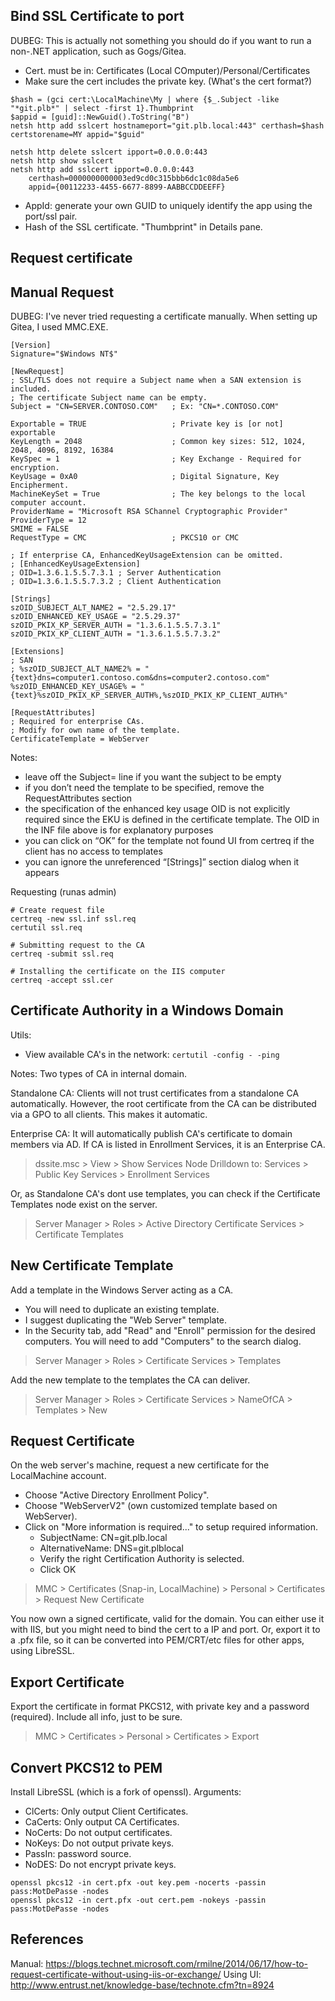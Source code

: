 


## Bind SSL Certificate to port
DUBEG: 
This is actually not something you should do if you want to run a non-.NET application, 
such as Gogs/Gitea.

- Cert. must be in: Certificates (Local COmputer)/Personal/Certificates
- Make sure the cert includes the private key. (What's the cert format?)
```
$hash = (gci cert:\LocalMachine\My | where {$_.Subject -like "*git.plb*" | select -first 1}.Thumbprint
$appid = [guid]::NewGuid().ToString("B")
netsh http add sslcert hostnameport="git.plb.local:443" certhash=$hash certstorename=MY appid="$guid"

netsh http delete sslcert ipport=0.0.0.0:443
netsh http show sslcert
netsh http add sslcert ipport=0.0.0.0:443
    certhash=0000000000003ed9cd0c315bbb6dc1c08da5e6 
    appid={00112233-4455-6677-8899-AABBCCDDEEFF}
```
- AppId: generate your own GUID to uniquely identify the app using the port/ssl pair.
- Hash of the SSL certificate. "Thumbprint" in Details pane.





## Request certificate
## Manual Request
DUBEG: 
I've never tried requesting a certificate manually.
When setting up Gitea, I used MMC.EXE.

```ssl.inf
[Version] 
Signature="$Windows NT$"

[NewRequest] 
; SSL/TLS does not require a Subject name when a SAN extension is included.
; The certificate Subject name can be empty.
Subject = "CN=SERVER.CONTOSO.COM"   ; Ex: "CN=*.CONTOSO.COM"

Exportable = TRUE                   ; Private key is [or not] exportable 
KeyLength = 2048                    ; Common key sizes: 512, 1024, 2048, 4096, 8192, 16384 
KeySpec = 1                         ; Key Exchange - Required for encryption. 
KeyUsage = 0xA0                     ; Digital Signature, Key Encipherment.
MachineKeySet = True                ; The key belongs to the local computer account.
ProviderName = "Microsoft RSA SChannel Cryptographic Provider" 
ProviderType = 12 
SMIME = FALSE 
RequestType = CMC                   ; PKCS10 or CMC

; If enterprise CA, EnhancedKeyUsageExtension can be omitted.
; [EnhancedKeyUsageExtension]
; OID=1.3.6.1.5.5.7.3.1 ; Server Authentication
; OID=1.3.6.1.5.5.7.3.2 ; Client Authentication

[Strings] 
szOID_SUBJECT_ALT_NAME2 = "2.5.29.17" 
szOID_ENHANCED_KEY_USAGE = "2.5.29.37" 
szOID_PKIX_KP_SERVER_AUTH = "1.3.6.1.5.5.7.3.1" 
szOID_PKIX_KP_CLIENT_AUTH = "1.3.6.1.5.5.7.3.2"

[Extensions] 
; SAN
; %szOID_SUBJECT_ALT_NAME2% = "{text}dns=computer1.contoso.com&dns=computer2.contoso.com" 
%szOID_ENHANCED_KEY_USAGE% = "{text}%szOID_PKIX_KP_SERVER_AUTH%,%szOID_PKIX_KP_CLIENT_AUTH%"

[RequestAttributes] 
; Required for enterprise CAs.
; Modify for own name of the template.
CertificateTemplate = WebServer
```

Notes:
- leave off the Subject= line if you want the subject to be empty
- if you don’t need the template to be specified, remove the RequestAttributes section
- the specification of the enhanced key usage OID is not explicitly required since the EKU is defined in the certificate template. The OID in the INF file above is for explanatory purposes
- you can click on “OK” for the template not found UI from certreq if the client has no access to templates
- you can ignore the unreferenced “[Strings]” section dialog when it appears

Requesting (runas admin)
```
# Create request file
certreq -new ssl.inf ssl.req
certutil ssl.req

# Submitting request to the CA
certreq -submit ssl.req

# Installing the certificate on the IIS computer
certreq -accept ssl.cer
```




## Certificate Authority in a Windows Domain
Utils:
- View available CA's in the network: `certutil -config - -ping`

Notes:
Two types of CA in internal domain.

Standalone CA:
Clients will not trust certificates from a standalone CA automatically.
However, the root certificate from the CA can be distributed via a GPO to all clients.
This makes it automatic.

Enterprise CA:
It will automatically publish CA's certificate to domain members via AD.
If CA is listed in Enrollment Services, it is an Enterprise CA.
> dssite.msc > View > Show Services Node
> Drilldown to: Services > Public Key Services > Enrollment Services

Or, as Standalone CA's dont use templates, you can check if the 
Certificate Templates node exist on the server.
> Server Manager > Roles > Active Directory Certificate Services > Certificate Templates


## New Certificate Template
Add a template in the Windows Server acting as a CA.
- You will need to duplicate an existing template.
- I suggest duplicating the "Web Server" template.
- In the Security tab, add "Read" and "Enroll" permission for the desired computers.
  You will need to add "Computers" to the search dialog.
> Server Manager > Roles > Certificate Services > Templates

Add the new template to the templates the CA can deliver.
> Server Manager > Roles > Certificate Services > NameOfCA > Templates > New


## Request Certificate
On the web server's machine, request a new certificate for the LocalMachine account.
- Choose "Active Directory Enrollment Policy".
- Choose "WebServerV2" (own customized template based on WebServer).
- Click on "More information is required..." to setup required information.
    + SubjectName: CN=git.plb.local
    + AlternativeName: DNS=git.plblocal
    + Verify the right Certification Authority is selected.
    + Click OK
> MMC > Certificates (Snap-in, LocalMachine) > Personal > Certificates > Request New Certificate

You now own a signed certificate, valid for the domain.
You can either use it with IIS, but you might need to bind the cert to a IP and port.
Or, export it to a .pfx file, so it can be converted into PEM/CRT/etc files for other apps, using LibreSSL.


## Export Certificate
Export the certificate in format PKCS12, with private key and a password (required).
Include all info, just to be sure.
> MMC > Certificates > Personal > Certificates > Export


## Convert PKCS12 to PEM
Install LibreSSL (which is a fork of openssl).
Arguments:
- ClCerts: Only output Client Certificates.
- CaCerts: Only output CA Certificates.
- NoCerts: Do not output certificates.
- NoKeys: Do not output private keys.
- PassIn: password source.
- NoDES: Do not encrypt private keys.

```
openssl pkcs12 -in cert.pfx -out key.pem -nocerts -passin pass:MotDePasse -nodes
openssl pkcs12 -in cert.pfx -out cert.pem -nokeys -passin pass:MotDePasse -nodes
```


## References
Manual: https://blogs.technet.microsoft.com/rmilne/2014/06/17/how-to-request-certificate-without-using-iis-or-exchange/
Using UI: http://www.entrust.net/knowledge-base/technote.cfm?tn=8924